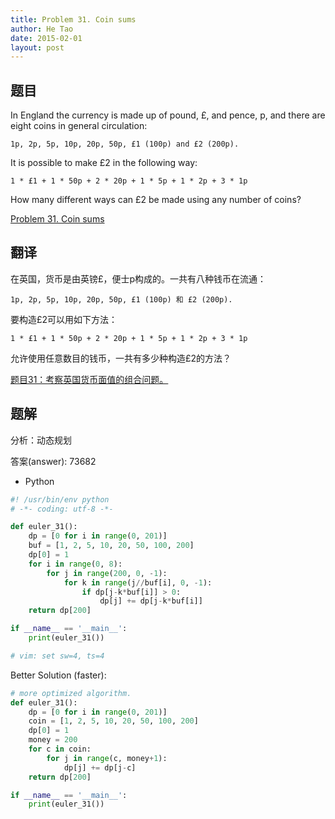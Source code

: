 ```yaml
---
title: Problem 31. Coin sums
author: He Tao
date: 2015-02-01
layout: post
---
```


## 题目

In England the currency is made up of pound, £, and pence, p, and there are eight coins in general circulation:

    1p, 2p, 5p, 10p, 20p, 50p, £1 (100p) and £2 (200p).

It is possible to make £2 in the following way:

    1 * £1 + 1 * 50p + 2 * 20p + 1 * 5p + 1 * 2p + 3 * 1p

How many different ways can £2 be made using any number of coins?
<!--more-->
[Problem 31. Coin sums](https://projecteuler.net/problem=31 "Problem 31")

## 翻译

在英国，货币是由英镑£，便士p构成的。一共有八种钱币在流通：

    1p, 2p, 5p, 10p, 20p, 50p, £1 (100p) 和 £2 (200p).

要构造£2可以用如下方法：

    1 * £1 + 1 * 50p + 2 * 20p + 1 * 5p + 1 * 2p + 3 * 1p

允许使用任意数目的钱币，一共有多少种构造£2的方法？

[题目31：考察英国货币面值的组合问题。](http://pe.spiritzhang.com/index.php/2011-05-11-09-44-54/32-31 "题目31")

## 题解

分析：动态规划

答案(answer): 73682

+ Python

```python
#! /usr/bin/env python
# -*- coding: utf-8 -*-

def euler_31():
    dp = [0 for i in range(0, 201)]
    buf = [1, 2, 5, 10, 20, 50, 100, 200]
    dp[0] = 1
    for i in range(0, 8):
        for j in range(200, 0, -1):
            for k in range(j//buf[i], 0, -1):
                if dp[j-k*buf[i]] > 0:
                    dp[j] += dp[j-k*buf[i]]
    return dp[200]

if __name__ == '__main__':
    print(euler_31())

# vim: set sw=4, ts=4
```

Better Solution (faster):

```python
# more optimized algorithm.
def euler_31():
    dp = [0 for i in range(0, 201)]
    coin = [1, 2, 5, 10, 20, 50, 100, 200]
    dp[0] = 1
    money = 200
    for c in coin:
        for j in range(c, money+1):
            dp[j] += dp[j-c]
    return dp[200]

if __name__ == '__main__':
    print(euler_31())
```
